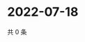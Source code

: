 # 2022-07-18

共 0 条

<!-- BEGIN WEIBO -->
<!-- 最后更新时间 Mon Jul 18 2022 07:14:42 GMT+0800 (China Standard Time) -->

<!-- END WEIBO -->
